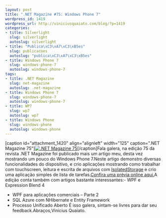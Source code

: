 ```yaml
--- 
layout: post
title: ".NET Magazine #75: Windows Phone 7"
wordpress_id: 1419
wordpress_url: http://viniciusquaiato.com/blog/?p=1419
categories: 
- title: Silverlight
  slug: silverlight
  autoslug: silverlight
- title: "Publica\xC3\xA7\xC3\xB5es"
  slug: publicacoes
  autoslug: "publica\xC3\xA7\xC3\xB5es"
- title: Windows Phone 7
  slug: windows-phone-7
  autoslug: windows-phone-7
tags: 
- title: .NET Magazine
  slug: net-magazine
  autoslug: .net-magazine
- title: Windows Phone 7
  slug: windows-phone-7
  autoslug: windows-phone-7
- title: WP7
  slug: wp7
  autoslug: wp7
- title: Windows Phone
  slug: windows-phone
  autoslug: windows-phone
---
```

[caption id="attachment_1420" align="alignleft" width="125" caption=".NET Magazine 75"][![.NET Magazine 75](http://viniciusquaiato.com/blog/wp-content/uploads/2010/07/capa_net75_M.jpg ".NET Magazine 75")](http://viniciusquaiato.com/blog/wp-content/uploads/2010/07/capa_net75_M.jpg)[/caption]Fala galera, na edição 75 da revista .NET Magazine foi publicado mais um artigo meu, desta vez mostrando um pouco do Windows Phone 7.Neste artigo demonstro diversas funcionalidades do dispositivo, e crio aplicações mostrando como trabalhar com touchscreen, leitura e escrita de arquivos com [IsolatedStorage](http://msdn.microsoft.com/en-us/library/3ak841sy(VS.80).aspx) e crio uma aplicação simples de lista de tarefas.[Confira uma prévia online aqui.](http://www.devmedia.com.br/post-17464-Windows-Phone-7.html)A edição conta também com artigos bastante interessantes:- WPF e Expression Blend 4
- WPF para aplicações comerciais – Parte 2 
- SQL Azure com NHibernate e Entity Framework 
- Processo Unificado Aberto
É isso galera, sintam-se livres para dar seu feedback.Abraços,Vinicius Quaiato.
